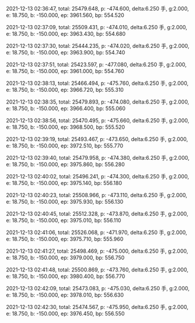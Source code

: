 2021-12-13 02:36:47, total: 25479.648, p: -474.600, delta:6.250 手, g:2.000, e: 18.750, b: -150.000, ep: 3961.560, bp: 554.520

2021-12-13 02:37:09, total: 25509.431, p: -474.010, delta:6.250 手, g:2.000, e: 18.750, b: -150.000, ep: 3963.430, bp: 554.680

2021-12-13 02:37:30, total: 25444.235, p: -474.020, delta:6.250 手, g:2.000, e: 18.750, b: -150.000, ep: 3963.900, bp: 554.740

2021-12-13 02:37:51, total: 25423.597, p: -477.080, delta:6.250 手, g:2.000, e: 18.750, b: -150.000, ep: 3961.000, bp: 554.760

2021-12-13 02:38:13, total: 25466.494, p: -475.760, delta:6.250 手, g:2.000, e: 18.750, b: -150.000, ep: 3966.720, bp: 555.310

2021-12-13 02:38:35, total: 25479.893, p: -474.080, delta:6.250 手, g:2.000, e: 18.750, b: -150.000, ep: 3966.400, bp: 555.060

2021-12-13 02:38:56, total: 25470.495, p: -475.660, delta:6.250 手, g:2.000, e: 18.750, b: -150.000, ep: 3968.500, bp: 555.520

2021-12-13 02:39:19, total: 25493.467, p: -473.650, delta:6.250 手, g:2.000, e: 18.750, b: -150.000, ep: 3972.510, bp: 555.770

2021-12-13 02:39:40, total: 25479.958, p: -474.380, delta:6.250 手, g:2.000, e: 18.750, b: -150.000, ep: 3975.860, bp: 556.280

2021-12-13 02:40:02, total: 25496.241, p: -474.300, delta:6.250 手, g:2.000, e: 18.750, b: -150.000, ep: 3975.140, bp: 556.180

2021-12-13 02:40:23, total: 25508.966, p: -473.110, delta:6.250 手, g:2.000, e: 18.750, b: -150.000, ep: 3975.930, bp: 556.130

2021-12-13 02:40:45, total: 25512.328, p: -473.870, delta:6.250 手, g:2.000, e: 18.750, b: -150.000, ep: 3975.010, bp: 556.110

2021-12-13 02:41:06, total: 25526.068, p: -471.970, delta:6.250 手, g:2.000, e: 18.750, b: -150.000, ep: 3975.710, bp: 555.960

2021-12-13 02:41:27, total: 25498.469, p: -475.000, delta:6.250 手, g:2.000, e: 18.750, b: -150.000, ep: 3979.000, bp: 556.750

2021-12-13 02:41:48, total: 25500.869, p: -473.760, delta:6.250 手, g:2.000, e: 18.750, b: -150.000, ep: 3980.400, bp: 556.770

2021-12-13 02:42:09, total: 25473.083, p: -475.030, delta:6.250 手, g:2.000, e: 18.750, b: -150.000, ep: 3978.010, bp: 556.630

2021-12-13 02:42:30, total: 25474.567, p: -475.950, delta:6.250 手, g:2.000, e: 18.750, b: -150.000, ep: 3976.450, bp: 556.550